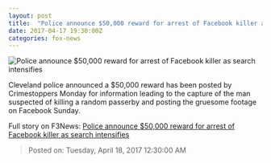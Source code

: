 ```yaml
---
layout: post
title:  "Police announce $50,000 reward for arrest of Facebook killer as search intensifies"
date: 2017-04-17 19:30:00Z
categories: fox-news
---
```


![Police announce $50,000 reward for arrest of Facebook killer as search intensifies](http://a57.foxnews.com/media2.foxnews.com/BrightCove/694940094001/2017/04/17/0/0/694940094001_5401162012001_5401158583001-vs.jpg?ve=1)

Cleveland police announced a $50,000 reward has been posted by Crimestoppers Monday for information leading to the capture of the man suspected of killing a random passerby and posting the gruesome footage on Facebook Sunday.


Full story on F3News: [Police announce $50,000 reward for arrest of Facebook killer as search intensifies](http://www.f3nws.com/n/pWkfqE)

> Posted on: Tuesday, April 18, 2017 12:30:00 AM
